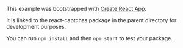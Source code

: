 This example was bootstrapped with [Create React App](https://github.com/facebook/create-react-app).

It is linked to the react-captchas package in the parent directory for development purposes.

You can run `npm install` and then `npm start` to test your package.
